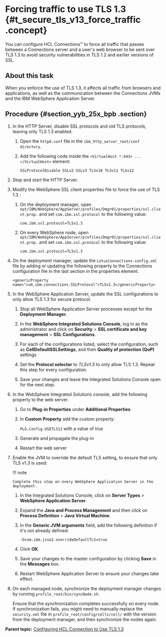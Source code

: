 # Forcing traffic to use TLS 1.3 {#t_secure_tls_v13_force_traffic .concept}

You can configure HCL Connections™ to force all traffic that passes between a Connections server and a user's web browser to be sent over TLS 1.3 to avoid security vulnerabilities in TLS 1.2 and earlier versions of SSL.

## About this task

When you enforce the use of TLS 1.3, it affects all traffic from browsers and applications, as well as the communication between the Connections JVMs and the IBM WebSphere Application Server.

## Procedure {#section_yyb_25x_bpb .section}

1.  In the HTTP Server, disable SSL protocols and old TLS protocols, leaving only TLS 1.3 enabled.

    1.  Open the ``httpd.conf`` file in the ``ibm_http_server_root/conf directory``. 
    2.  Add the following code inside the ``<VirtualHost *:443> ... </VirtualHost>`` element:

        ``SSLProtocolDisable SSLv2 SSLv3 TLSv10 TLSv11 TLSv12``

2.  Stop and start the HTTP Server.
3.  Modify the WebSphere SSL client properties file to force the use of TLS 1.3 :

    1.  On the deployment manager, open ``opt/IBM/WebSphere/AppServer/profiles/Dmgr01/properties/ssl.client.prop.`` and set ``com.ibm.ssl.protocol`` to the following value:

        ``com.ibm.ssl.protocol=TLSv1.3``

    2.  On every WebSphere node, open ``opt/IBM/WebSphere/AppServer/profiles/Dmgr01/properties/ssl.client.prop.`` and set ``com.ibm.ssl.protocol`` to the following value:

        ``com.ibm.ssl.protocol=TLSv1.3``

4.  On the deployment manager, update the ``LotusConnections-config.xml`` file  by adding or updating the following property to the Connections configuration file in the last section in the properties element.

    ``<genericProperty name="com.ibm.connections.SSLProtocol">TLSv1.3</genericProperty>``

5.  In the WebSphere Application Server, update the SSL configurations to only allow TLS 1.3 for secure protocol.

    1.  Stop all WebSphere Application Server processes except for the **Deployment Manager**.
    
    2.  In the **WebSphere Integrated Solutions Console**, log in as the administrator and click on **Security** > **SSL certificate and key management** > **SSL Configurations**.

    3.  For each of the configurations listed, select the configuration, such as **CellDefaultSSLSettings**, and then **Quality of protection (QoP)** settings
    4.  Set the **Protocol selector** to *TLSv1.3* to only allow TLS 1.3. Repeat this step for every configuration.

    5.  Save your changes and leave the Integrated Solutions Console open for the next step.

6.  In the WebSphere Integrated Solutions console, add the following property to the web server.

    1. Go to **Plug-in Properties** under **Additional Properties**
    2. In **Custom Property** add the custom property:

       ``PLG.Config.USETLS13`` with a value of *true*

    2. Generate and propagate the plug-in

    3. Restart the web server
   
7.  Enable the JVM to override the default TLS setting, to ensure that only TLS v1.3 is used:

    !!! note

        Complete this step on every WebSphere Application Server in the deployment.

    1.  In the Integrated Solutions Console, click on **Server Types** > **WebSphere Application Server**.

    2.  Expand the **Java and Process Management** and then click on **Process Definition** > **Java Virtual Machine**.

    3.  In the **Generic JVM arguments** field, add the following definition if it's not already defined:

        ``-Dcom.ibm.jsse2.overrideDefaultTLS=true``

    4.  Click **OK**.

    5.  Save your changes to the master configuration by clicking **Save** in the **Messages** box.

    6.  Restart WebSphere Application Server to ensure your changes take effect.

8.  On each managed node, synchronize the deployment manager changes by running ``profile_root/bin/syncNode.sh``.

    Ensure that the synchronization completes successfully on every node. If synchronization fails, you might need to manually replace the ``security.xml`` file in ``profile_root/config/cells/cell/`` with the version from the deployment manager, and then synchronize the nodes again.


**Parent topic:** [Configuring HCL Connection to Use TLS 1.3 ](../secure/t_secure_tls_v13_overview.md)

